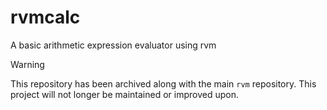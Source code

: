 # rvmcalc
A basic arithmetic expression evaluator using rvm

>[!WARNING]
>This repository has been archived along with the main `rvm` repository. This project will not longer be maintained or improved upon.
